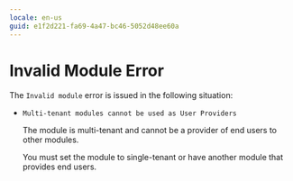 ```yaml
---
locale: en-us
guid: e1f2d221-fa69-4a47-bc46-5052d48ee60a
---
```


# Invalid Module Error

The `Invalid module` error is issued in the following situation:

* `Multi-tenant modules cannot be used as User Providers`
  
    The module is multi-tenant and cannot be a provider of end users to other modules.

    You must set the module to single-tenant or have another module that provides end users.

